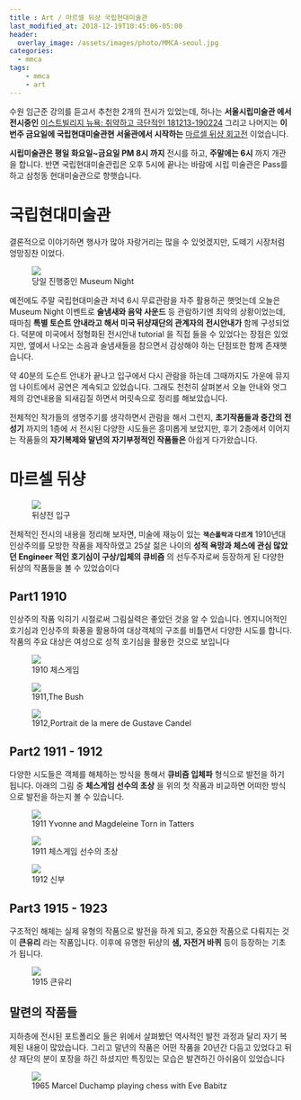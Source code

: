 ```yaml
---
title : Art / 마르셀 뒤샹 국립현대미술관
last_modified_at: 2018-12-19T10:45:06-05:00
header:
  overlay_image: /assets/images/photo/MMCA-seoul.jpg
categories:
  - mmca
tags: 
    - mmca
    - art
---
```


수원 임근준 강의를 듣고서 추천한 2개의 전시가 있었는데, 하나는 **서울시립미술관 에서 전시중인** [이스트빌리지 뉴욕: 취약하고 극단적인
181213-190224](https://sema.seoul.go.kr/ex/exDetail?exNo=258185&glolangType=KOR&searchDateType=CURR) 그리고 나머지는 **이번주 금요일에 국립현대미술관현 서울관에서 시작하는** [마르셀 뒤샹 회고전](https://www.mmca.go.kr/exhibitions/exhibitionsDetail.do?exhId=201808280001081) 이었습니다.


**시립미술관은 평일 화요일~금요일 PM 8시 까지** 전시를 하고, **주말에는 6시** 까지 개관을 합니다. 반면 국립현대미술관립은 오후 5시에 끝나는 바람에 시립 미술관은 Pass를 하고 삼청동 현대미술관으로 향햇습니다.


# 국립현대미술관 


결론적으로 이야기하면 행사가 많아 자랑거리는 많을 수 있엇겠지만, 도떼기 시장처럼 엉망징찬 이었다.

<figure class="align-center">
  <img src="{{site.baseurl}}/assets/images/art/moma-duchamp-2.jpg">
  <figcaption>당일 진행중인 Museum Night</figcaption>
</figure> 

예전에도 주말 국립현대미술관 저녁 6시 무료관람을 자주 활용하곤 햇엇는데 오늘은 Museum Night 이벤트로 **술냄새와 음악 사운드** 등 관람하기엔 최악의 상황이었는데, 때마침 **특별 토슨트 안내라고 해서 미국 뒤샹재단의 관계자의 전시안내가** 함께 구성되었다. 덕분에 미국에서 정형화된 전시안내 tutorial 을 직접 들을 수 있었다는 장점은 있었지만, 옆에서 나오는 소음과 술냄새들을 참으면서 감상해야 하는 단점또한 함께 존재햇습니다.

약 40분의 도슨트 안내가 끝나고 입구에서 다시 관람을 하는데 그때까지도 가운에 뮤지엄 나이트에서 공연은 계속되고 있었습니다. 그래도 천천히 살펴본서 오늘 안내와 엇그제의 강연내용을 되새김질 하면서 머릿속으로 정리를 해보았습니다.

전체적인 작가들의 생명주기를 생각하면서 관람을 해서 그런지, **초기작품들과 중간의 전성기** 까지의 1층에 서 전시된 다양한 시도들은 흥미롭게 보았지만, 후기 2층에서 이어지는 작품들의 **자기복제와 말년의 자기부정적인 작품들은** 아쉽게 다가왔습니다.


# 마르셀 뒤샹

<figure class="align-center">
  <img src="{{site.baseurl}}/assets/images/art/moma-duchamp-0.jpg">
  <figcaption>뒤샹전 입구</figcaption>
</figure> 

전체적인 전시의 내용을 정리해 보자면, 미술에 재능이 있는 <small>**잭슨폴락과 다르게**</small> 1910년대 인상주의를 모방한 작품을 제작하였고 25살 젊은 나이의 **성적 욕망과 체스에 관심 많았던 Engineer 적인 호기심이 구상/입체의 큐비즘** 의 선두주자로써 등장하게 된 다양한 뒤샹의 작품들을 볼 수 있었습이다  


## Part1 1910

인상주의 작품 익히기 시절로써 그림실력은 좋았던 것을 알 수 있습니다. 엔지니어적인 호기심과 인상주의 화풍을 활용하여 대상객체의 구조를 비틀면서 다양한 시도를 합니다. 작품의 주요 대상은 여성으로 성적 호기심을 활용한 것으로 보입니다

<figure class="align-center">
  <img src="{{site.baseurl}}/assets/images/art/Marcel_Duchamp_1910,The_Chess_Game_Philadelphia_Museum_of_Art.jpg">
  <figcaption>1910 체스게임</figcaption>
</figure> 

<figure class="align-center">
  <img src="{{site.baseurl}}/assets/images/art/Marcel_Duchamp_1911,The Bush.jpg">
  <figcaption>1911,The Bush</figcaption>
</figure> 

<figure class="align-center">
  <img src="{{site.baseurl}}/assets/images/art/Marcel_Duchamp_1912,Portrait de la mere de Gustave Candel.jpg">
  <figcaption>1912,Portrait de la mere de Gustave Candel</figcaption>
</figure> 


## Part2 1911 - 1912

다양한 시도들은 객체를 해체하는 방식을 통해서 **큐비즘 입체파** 형식으로 발전을 하기 됩니다. 아래의 그림 중 **체스게임 선수의 초상** 을 위의 첫 작품과 비교하면 어떠한 방식으로 발전을 하는지 볼 수 있습니다.

<figure class="align-center">
  <img src="{{site.baseurl}}/assets/images/art/Marcel_Duchamp_1911,Yvonne_and_Magdeleine_Torn_in_Tatters_Philadelphia_Museum_of_Art.jpg">
  <figcaption>1911 Yvonne and Magdeleine Torn in Tatters</figcaption>
</figure>

<figure class="align-center">
  <img src="{{site.baseurl}}/assets/images/art/Marcel_Duchamp_1911,portraot-of-chess-payers.jpg">
  <figcaption>1911 체스게임 선수의 초상</figcaption>
</figure> 

<figure class="align-center">
  <img src="{{site.baseurl}}/assets/images/art/Marcel_Duchamp_1912,Bride.jpg">
  <figcaption>1912 신부</figcaption>
</figure> 


## Part3 1915 - 1923

구조적인 해체는 실제 유형의 작품으로 발전을 하게 되고, 중요한 작품으로 다뤄지는 것이 **큰유리** 라는 작품입니다. 이후에 유명한 뒤샹의 **샘, 자전거 바퀴** 등이 등장하는 기초가 됩니다.

<figure class="align-center">
  <img src="{{site.baseurl}}/assets/images/art/Marcel_Duchamp_1915,The Bride Stripped Bare By Her Bachelors, The Large Glass.jpg">
  <figcaption>1915 큰유리</figcaption>
</figure> 

## 말련의 작품들

지하층에 전시된 포트폴리오 들은 위에서 살펴봤던 역사적인 발전 과정과 달리 자기 복제된 내용이 많았습니다. 그리고 말년의 작품은 어떤 작품을 20년간 다듬고 있었다고 뒤샹 재단의 분이 포장을 하긴 하셨지만 특징있는 모습은 발견하긴 아쉬움이 있었습니다 

<figure class="align-center">
  <img src="{{site.baseurl}}/assets/images/art/Marcel_Duchamp_1964,Marcel Duchamp playing chess with Eve Babitz.jpg">
  <figcaption>1965 Marcel Duchamp playing chess with Eve Babitz</figcaption>
</figure> 
